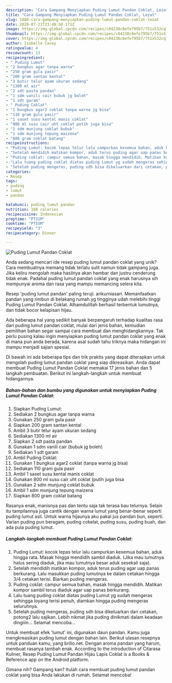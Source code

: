 ```yaml
---
description: "Cara Gampang Menyiapkan Puding Lumut Pandan Coklat, Lezat"
title: "Cara Gampang Menyiapkan Puding Lumut Pandan Coklat, Lezat"
slug: 1888-cara-gampang-menyiapkan-puding-lumut-pandan-coklat-lezat
date: 2020-07-21T23:49:50.171Z
image: https://img-global.cpcdn.com/recipes/c04238c8efe795b7/751x532cq70/puding-lumut-pandan-coklat-foto-resep-utama.jpg
thumbnail: https://img-global.cpcdn.com/recipes/c04238c8efe795b7/751x532cq70/puding-lumut-pandan-coklat-foto-resep-utama.jpg
cover: https://img-global.cpcdn.com/recipes/c04238c8efe795b7/751x532cq70/puding-lumut-pandan-coklat-foto-resep-utama.jpg
author: Isabelle Casey
ratingvalue: 4
reviewcount: 13
recipeingredient:
- " Puding Lumut"
- "2 bungkus agar tanpa warna"
- "250 gram gula pasir"
- "200 gram santan kental"
- "3 butir telur ayam ukuran sedang"
- "1300 ml air"
- "2 sdt pasta pandan"
- "1 sdm vanili cair bubuk jg boleh"
- "1 sdt garam"
- " Puding Coklat"
- "1 bungkus agar2 coklat tanpa warna jg bisa"
- "110 gram gula pasir"
- "1 saset susu kental manis coklat"
- "800 ml susu cair uht coklat putih juga bisa"
- "2 sdm munjung coklat bubuk"
- "1 sdm munjung tepung maizena"
- "800 gram coklat batang"
recipeinstructions:
- "Puding Lumut: kocok lepas telur lalu campurkan kesemua bahan, aduk hingga rata. Masak hingga mendidih sambil diaduk. (Jika mau lumutnya halus sering diaduk, jika mau lumutnya besar aduk sesekali saja)."
- "Setelah mendidih matikan kompor, aduk terus puding agar uap panas berkurang. Lalu masukkan puding lumutnya ke dalam cetakan hingga 3/4 cetakan terisi. Biarkan puding mengeras."
- "Puding coklat: campur semua bahan, masak hingga mendidih. Matikan kompor sambil terus diaduk agar uap panas berkurang."
- "Lalu tuang puding coklat diatas puding Lumut yg sudah mengeras sehingga loyang terisi penuh, diamkan hingga puding mengeras seluruhnya."
- "Setelah puding mengeras, puding sdh bisa dikeluarkan dari cetakan, potong2 lalu sajikan. Lebih nikmat jika puding dinikmati dalam keadaan dingiiin... Selamat mencoba..."
categories:
- Resep
tags:
- puding
- lumut
- pandan

katakunci: puding lumut pandan 
nutrition: 168 calories
recipecuisine: Indonesian
preptime: "PT31M"
cooktime: "PT55M"
recipeyield: "3"
recipecategory: Dinner

---
```



![Puding Lumut Pandan Coklat](https://img-global.cpcdn.com/recipes/c04238c8efe795b7/751x532cq70/puding-lumut-pandan-coklat-foto-resep-utama.jpg)

Anda sedang mencari ide resep puding lumut pandan coklat yang unik? Cara membuatnya memang tidak terlalu sulit namun tidak gampang juga. Jika keliru mengolah maka hasilnya akan hambar dan justru cenderung tidak enak. Padahal puding lumut pandan coklat yang enak harusnya sih mempunyai aroma dan rasa yang mampu memancing selera kita.

Resep &#39;puding lumut pandan&#39; paling teruji. arikurniasari. Memanfaatkan pandan yang rimbun di belakang rumah.yg tingginya udah melebihi tinggi Puding Lumut Pandan Coklat. Alhamdulillah berhasil terbentuk lumutnya, dan tidak bocor kelapisan hijau.

Ada beberapa hal yang sedikit banyak berpengaruh terhadap kualitas rasa dari puding lumut pandan coklat, mulai dari jenis bahan, kemudian pemilihan bahan segar sampai cara membuat dan menghidangkannya. Tak perlu pusing kalau ingin menyiapkan puding lumut pandan coklat yang enak di mana pun anda berada, karena asal sudah tahu triknya maka hidangan ini mampu menjadi sajian spesial.


Di bawah ini ada beberapa tips dan trik praktis yang dapat diterapkan untuk mengolah puding lumut pandan coklat yang siap dikreasikan. Anda dapat membuat Puding Lumut Pandan Coklat memakai 17 jenis bahan dan 5 langkah pembuatan. Berikut ini langkah-langkah untuk membuat hidangannya.

<!--inarticleads1-->

##### Bahan-bahan dan bumbu yang digunakan untuk menyiapkan Puding Lumut Pandan Coklat:

1. Siapkan  Puding Lumut:
1. Sediakan 2 bungkus agar tanpa warna
1. Gunakan 250 gram gula pasir
1. Siapkan 200 gram santan kental
1. Ambil 3 butir telur ayam ukuran sedang
1. Sediakan 1300 ml air
1. Siapkan 2 sdt pasta pandan
1. Gunakan 1 sdm vanili cair (bubuk jg boleh)
1. Sediakan 1 sdt garam
1. Ambil  Puding Coklat:
1. Gunakan 1 bungkus agar2 coklat (tanpa warna jg bisa)
1. Sediakan 110 gram gula pasir
1. Ambil 1 saset susu kental manis coklat
1. Gunakan 800 ml susu cair uht coklat (putih juga bisa
1. Gunakan 2 sdm munjung coklat bubuk
1. Ambil 1 sdm munjung tepung maizena
1. Siapkan 800 gram coklat batang


Rasanya enak, manisnya pas dan tentu saja tak terasa bau telurnya. Selain itu tampilannya juga cantik dengan warna lumut yang benar-benar seperti puding lumut asli. Untuk warna hijaunya aku pakai jus pandan bun, seperti. Varian puding pun beragam, puding cokelat, puding susu, puding buah, dan ada pula puding lumut. 

<!--inarticleads2-->

##### Langkah-langkah membuat Puding Lumut Pandan Coklat:

1. Puding Lumut: kocok lepas telur lalu campurkan kesemua bahan, aduk hingga rata. Masak hingga mendidih sambil diaduk. (Jika mau lumutnya halus sering diaduk, jika mau lumutnya besar aduk sesekali saja).
1. Setelah mendidih matikan kompor, aduk terus puding agar uap panas berkurang. Lalu masukkan puding lumutnya ke dalam cetakan hingga 3/4 cetakan terisi. Biarkan puding mengeras.
1. Puding coklat: campur semua bahan, masak hingga mendidih. Matikan kompor sambil terus diaduk agar uap panas berkurang.
1. Lalu tuang puding coklat diatas puding Lumut yg sudah mengeras sehingga loyang terisi penuh, diamkan hingga puding mengeras seluruhnya.
1. Setelah puding mengeras, puding sdh bisa dikeluarkan dari cetakan, potong2 lalu sajikan. Lebih nikmat jika puding dinikmati dalam keadaan dingiiin... Selamat mencoba...


Untuk membuat efek &#39;lumut&#39; ini, digunakan daun pandan. Kamu juga mengkreasikan puding lumut dengan bahan lain. Berikut ulasan resepnya untuk panduan kamu, yang brilio.net. Dengan aroma pandan yang harum, membuat rasanya tambah enak. According to the introduction of Citarasa Kuliner, Resep Puding Lumut Pandan Hijau Lapis Coklat is a Books &amp; Reference app on the Android platform. 

Gimana nih? Gampang kan? Itulah cara membuat puding lumut pandan coklat yang bisa Anda lakukan di rumah. Selamat mencoba!
